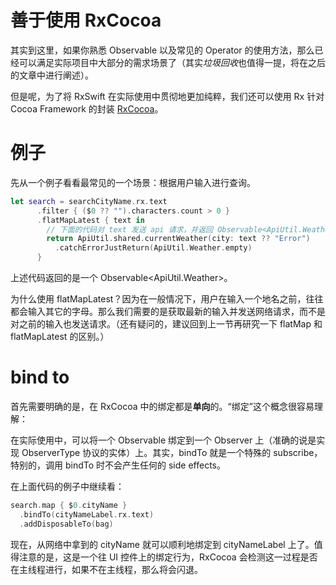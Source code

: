 # 善于使用 RxCocoa

其实到这里，如果你熟悉 Observable 以及常见的 Operator 的使用方法，那么已经可以满足实际项目中大部分的需求场景了（其实*垃圾回收*也值得一提，将在之后的文章中进行阐述）。

但是呢，为了将 RxSwift 在实际使用中贯彻地更加纯粹，我们还可以使用 Rx 针对 Cocoa Framework 的封装 [RxCocoa](https://github.com/ReactiveX/RxSwift/tree/master/RxCocoa)。

# 例子
先从一个例子看看最常见的一个场景：根据用户输入进行查询。
```swift
let search = searchCityName.rx.text
	  .filter { ($0 ?? "").characters.count > 0 }
	  .flatMapLatest { text in
		// 下面的代码对 text 发送 api 请求，并返回 Observable<ApiUtil.Weather>
		return ApiUtil.shared.currentWeather(city: text ?? "Error")
		  .catchErrorJustReturn(ApiUtil.Weather.empty)
	  }
```
上述代码返回的是一个 Observable<ApiUtil.Weather>。

为什么使用 flatMapLatest？因为在一般情况下，用户在输入一个地名之前，往往都会输入其它的字母。那么我们需要的是获取最新的输入并发送网络请求，而不是对之前的输入也发送请求。（还有疑问的，建议回到上一节再研究一下 flatMap 和 flatMapLatest 的区别。）

# bind to
首先需要明确的是，在 RxCocoa 中的绑定都是**单向**的。“绑定”这个概念很容易理解：

在实际使用中，可以将一个 Observable 绑定到一个 Observer 上（准确的说是实现 ObserverType 协议的实体）上。其实，bindTo 就是一个特殊的 subscribe，特别的，调用 bindTo 时不会产生任何的 side effects。

在上面代码的例子中继续看：
```swift
search.map { $0.cityName }
  .bindTo(cityNameLabel.rx.text)
  .addDisposableTo(bag)
```
现在，从网络中拿到的 cityName 就可以顺利地绑定到 cityNameLabel 上了。值得注意的是，这是一个往 UI 控件上的绑定行为，RxCocoa 会检测这一过程是否在主线程进行，如果不在主线程，那么将会闪退。







